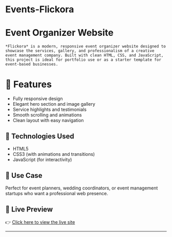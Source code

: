 # Events-Flickora
# Event Organizer Website
    *Flickora* is a modern, responsive event organizer website designed to showcase the services, gallery, and professionalism of a creative event management company. Built with clean HTML, CSS, and JavaScript,   this project is ideal for portfolio use or as a starter template for event-based businesses.

# 🌟 Features

- Fully responsive design
- Elegant hero section and image gallery
- Service highlights and testimonials
- Smooth scrolling and animations
- Clean layout with easy navigation

## 🔧 Technologies Used

- HTML5
- CSS3 (with animations and transitions)
- JavaScript (for interactivity)

## 📸 Use Case

Perfect for event planners, wedding coordinators, or event management startups who want a professional web presence.

## 🚀 Live Preview

👉 [Click here to view the live site](https://01-Madhu.github.io/events-flickora/)

---
